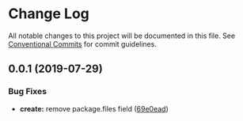 # Change Log

All notable changes to this project will be documented in this file.
See [Conventional Commits](https://conventionalcommits.org) for commit guidelines.

## 0.0.1 (2019-07-29)


### Bug Fixes

* **create:** remove package.files field ([69e0ead](https://github.com/ndxbn/ndxbn/commit/69e0ead))
